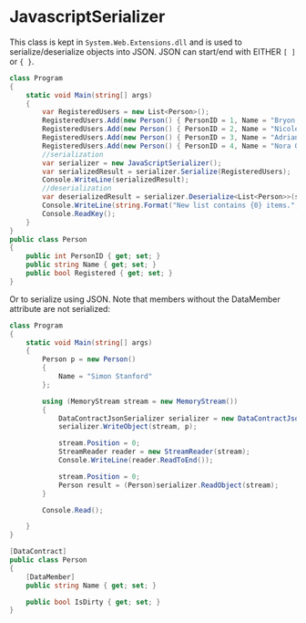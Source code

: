 # JavascriptSerializer

This class is kept in `System.Web.Extensions.dll` and is used to serialize/deserialize objects into JSON. JSON can start/end with EITHER `[ ]` or `{ }`.


```csharp
class Program
{
    static void Main(string[] args)
    {
        var RegisteredUsers = new List<Person>();
        RegisteredUsers.Add(new Person() { PersonID = 1, Name = "Bryon Hetrick", Registered = true });
        RegisteredUsers.Add(new Person() { PersonID = 2, Name = "Nicole Wilcox", Registered = true });
        RegisteredUsers.Add(new Person() { PersonID = 3, Name = "Adrian Martinson", Registered = false });
        RegisteredUsers.Add(new Person() { PersonID = 4, Name = "Nora Osborn", Registered = false });
        //serialization
        var serializer = new JavaScriptSerializer();
        var serializedResult = serializer.Serialize(RegisteredUsers);
        Console.WriteLine(serializedResult);
        //deserialization
        var deserializedResult = serializer.Deserialize<List<Person>>(serializedResult);
        Console.WriteLine(string.Format("New list contains {0} items.", deserializedResult.Count));
        Console.ReadKey();
    }
}
public class Person
{
    public int PersonID { get; set; }
    public string Name { get; set; }
    public bool Registered { get; set; }
}
```

Or to serialize using JSON. Note that members without the DataMember attribute are not serialized:

```csharp
class Program
{
    static void Main(string[] args)
    {
        Person p = new Person()
        {
            Name = "Simon Stanford"
        };

        using (MemoryStream stream = new MemoryStream())
        {
            DataContractJsonSerializer serializer = new DataContractJsonSerializer(typeof(Person));
            serializer.WriteObject(stream, p);

            stream.Position = 0;
            StreamReader reader = new StreamReader(stream);
            Console.WriteLine(reader.ReadToEnd());

            stream.Position = 0;
            Person result = (Person)serializer.ReadObject(stream);
        }

        Console.Read();

    }
}

[DataContract]
public class Person
{
    [DataMember]
    public string Name { get; set; }

    public bool IsDirty { get; set; }
}
```
<!--stackedit_data:
eyJoaXN0b3J5IjpbMjU5NTYzODAxXX0=
-->